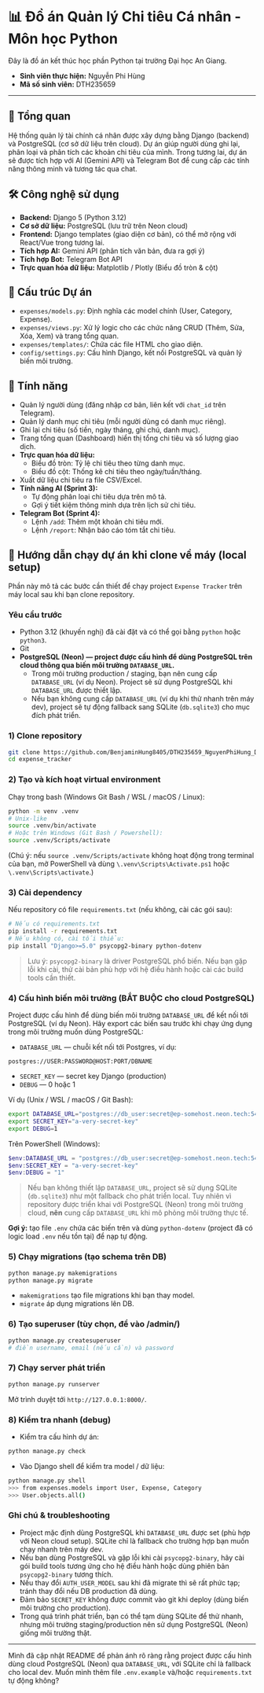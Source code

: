 # 📊 Đồ án Quản lý Chi tiêu Cá nhân - Môn học Python

Đây là đồ án kết thúc học phần Python tại trường Đại học An Giang.

- **Sinh viên thực hiện:** Nguyễn Phi Hùng
- **Mã số sinh viên:** DTH235659

---

## 📝 Tổng quan

Hệ thống quản lý tài chính cá nhân được xây dựng bằng Django (backend) và PostgreSQL (cơ sở dữ liệu trên cloud).
Dự án giúp người dùng ghi lại, phân loại và phân tích các khoản chi tiêu của mình.
Trong tương lai, dự án sẽ được tích hợp với AI (Gemini API) và Telegram Bot để cung cấp các tính năng thông minh và tương tác qua chat.

## 🛠 Công nghệ sử dụng

- **Backend:** Django 5 (Python 3.12)
- **Cơ sở dữ liệu:** PostgreSQL (lưu trữ trên Neon cloud)
- **Frontend:** Django templates (giao diện cơ bản), có thể mở rộng với React/Vue trong tương lai.
- **Tích hợp AI:** Gemini API (phân tích văn bản, đưa ra gợi ý)
- **Tích hợp Bot:** Telegram Bot API
- **Trực quan hóa dữ liệu:** Matplotlib / Plotly (Biểu đồ tròn & cột)

## 📂 Cấu trúc Dự án

- `expenses/models.py`: Định nghĩa các model chính (User, Category, Expense).
- `expenses/views.py`: Xử lý logic cho các chức năng CRUD (Thêm, Sửa, Xóa, Xem) và trang tổng quan.
- `expenses/templates/`: Chứa các file HTML cho giao diện.
- `config/settings.py`: Cấu hình Django, kết nối PostgreSQL và quản lý biến môi trường.

## 📌 Tính năng

- Quản lý người dùng (đăng nhập cơ bản, liên kết với `chat_id` trên Telegram).
- Quản lý danh mục chi tiêu (mỗi người dùng có danh mục riêng).
- Ghi lại chi tiêu (số tiền, ngày tháng, ghi chú, danh mục).
- Trang tổng quan (Dashboard) hiển thị tổng chi tiêu và số lượng giao dịch.
- **Trực quan hóa dữ liệu:**
  - Biểu đồ tròn: Tỷ lệ chi tiêu theo từng danh mục.
  - Biểu đồ cột: Thống kê chi tiêu theo ngày/tuần/tháng.
- Xuất dữ liệu chi tiêu ra file CSV/Excel.
- **Tính năng AI (Sprint 3):**
  - Tự động phân loại chi tiêu dựa trên mô tả.
  - Gợi ý tiết kiệm thông minh dựa trên lịch sử chi tiêu.
- **Telegram Bot (Sprint 4):**
  - Lệnh `/add`: Thêm một khoản chi tiêu mới.
  - Lệnh `/report`: Nhận báo cáo tóm tắt chi tiêu.

## 🔧 Hướng dẫn chạy dự án khi clone về máy (local setup)

Phần này mô tả các bước cần thiết để chạy project `Expense Tracker` trên máy local sau khi bạn clone repository.

### Yêu cầu trước
- Python 3.12 (khuyến nghị) đã cài đặt và có thể gọi bằng `python` hoặc `python3`.
- Git
- **PostgreSQL (Neon) — project được cấu hình để dùng PostgreSQL trên cloud thông qua biến môi trường `DATABASE_URL`.**
  - Trong môi trường production / staging, bạn nên cung cấp `DATABASE_URL` (ví dụ Neon). Project sẽ sử dụng PostgreSQL khi `DATABASE_URL` được thiết lập.
  - Nếu bạn không cung cấp `DATABASE_URL` (ví dụ khi thử nhanh trên máy dev), project sẽ tự động fallback sang SQLite (`db.sqlite3`) cho mục đích phát triển.

### 1) Clone repository
```bash
git clone https://github.com/BenjaminHung8405/DTH235659_NguyenPhiHung_DoAn_Python.git
cd expense_tracker
```

### 2) Tạo và kích hoạt virtual environment
Chạy trong bash (Windows Git Bash / WSL / macOS / Linux):
```bash
python -m venv .venv
# Unix-like
source .venv/bin/activate
# Hoặc trên Windows (Git Bash / Powershell):
source .venv/Scripts/activate
```

(Chú ý: nếu `source .venv/Scripts/activate` không hoạt động trong terminal của bạn, mở PowerShell và dùng `\.venv\Scripts\Activate.ps1` hoặc `\.venv\Scripts\activate`.)

### 3) Cài dependency
Nếu repository có file `requirements.txt` (nếu không, cài các gói sau):
```bash
# Nếu có requirements.txt
pip install -r requirements.txt
# Nếu không có, cài tối thiểu:
pip install "Django>=5.0" psycopg2-binary python-dotenv
```

> Lưu ý: `psycopg2-binary` là driver PostgreSQL phổ biến. Nếu bạn gặp lỗi khi cài, thử cài bản phù hợp với hệ điều hành hoặc cài các build tools cần thiết.

### 4) Cấu hình biến môi trường (BẮT BUỘC cho cloud PostgreSQL)
Project được cấu hình để dùng biến môi trường `DATABASE_URL` để kết nối tới PostgreSQL (ví dụ Neon). Hãy export các biến sau trước khi chạy ứng dụng trong môi trường muốn dùng PostgreSQL:

- `DATABASE_URL` — chuỗi kết nối tới Postgres, ví dụ:
```
postgres://USER:PASSWORD@HOST:PORT/DBNAME
```
- `SECRET_KEY` — secret key Django (production)
- `DEBUG` — 0 hoặc 1

Ví dụ (Unix / WSL / macOS / Git Bash):
```bash
export DATABASE_URL="postgres://db_user:secret@ep-somehost.neon.tech:5432/dbname"
export SECRET_KEY="a-very-secret-key"
export DEBUG=1
```
Trên PowerShell (Windows):
```powershell
$env:DATABASE_URL = "postgres://db_user:secret@ep-somehost.neon.tech:5432/dbname"
$env:SECRET_KEY = "a-very-secret-key"
$env:DEBUG = "1"
```

> Nếu bạn không thiết lập `DATABASE_URL`, project sẽ sử dụng SQLite (`db.sqlite3`) như một fallback cho phát triển local. Tuy nhiên vì repository được triển khai với PostgreSQL (Neon) trong môi trường cloud, **nên** cung cấp `DATABASE_URL` khi mô phỏng môi trường thực tế.

**Gợi ý:** tạo file `.env` chứa các biến trên và dùng `python-dotenv` (project đã có logic load `.env` nếu tồn tại) để nạp tự động.

### 5) Chạy migrations (tạo schema trên DB)
```bash
python manage.py makemigrations
python manage.py migrate
```
- `makemigrations` tạo file migrations khi bạn thay model.
- `migrate` áp dụng migrations lên DB.

### 6) Tạo superuser (tùy chọn, để vào /admin/)
```bash
python manage.py createsuperuser
# điền username, email (nếu cần) và password
```

### 7) Chạy server phát triển
```bash
python manage.py runserver
```
Mở trình duyệt tới `http://127.0.0.1:8000/`.

### 8) Kiểm tra nhanh (debug)
- Kiểm tra cấu hình dự án:
```bash
python manage.py check
```
- Vào Django shell để kiểm tra model / dữ liệu:
```bash
python manage.py shell
>>> from expenses.models import User, Expense, Category
>>> User.objects.all()
```

### Ghi chú & troubleshooting
- Project mặc định dùng PostgreSQL khi `DATABASE_URL` được set (phù hợp với Neon cloud setup). SQLite chỉ là fallback cho trường hợp bạn muốn chạy nhanh trên máy dev.
- Nếu bạn dùng PostgreSQL và gặp lỗi khi cài `psycopg2-binary`, hãy cài gói build tools tương ứng cho hệ điều hành hoặc dùng phiên bản `psycopg2-binary` tương thích.
- Nếu thay đổi `AUTH_USER_MODEL` sau khi đã migrate thì sẽ rất phức tạp; tránh thay đổi nếu DB production đã dùng.
- Đảm bảo `SECRET_KEY` không được commit vào git khi deploy (dùng biến môi trường cho production).
- Trong quá trình phát triển, bạn có thể tạm dùng SQLite để thử nhanh, nhưng môi trường staging/production nên sử dụng PostgreSQL (Neon) giống môi trường thật.

---
Mình đã cập nhật README để phản ánh rõ ràng rằng project được cấu hình dùng cloud PostgreSQL (Neon) qua `DATABASE_URL`, với SQLite chỉ là fallback cho local dev. Muốn mình thêm file `.env.example` và/hoặc `requirements.txt` tự động không?
